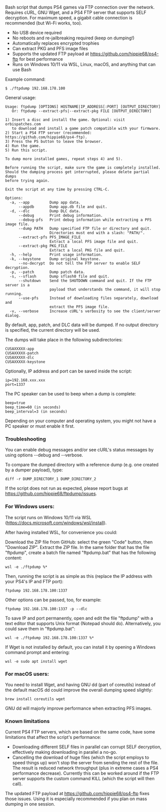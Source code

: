 Bash script that dumps PS4 games via FTP connection over the network.
Requires cURL, GNU Wget, and a PS4 FTP server that supports SELF decryption.
For maximum speed, a gigabit cable connection is recommended (but Wi-Fi works, too).

- No USB device required
- No reboots and re-jailbreaking required (keep on dumping!)
- Automatically replaces encrypted trophies
- Can extract PKG and PFS image files
- Supports the updated FTP payload at https://github.com/hippie68/ps4-ftp for best performance
- Runs on Windows 10/11 via WSL, Linux, macOS, and anything that can use Bash

Example command:

    $ ./ftpdump 192.168.178.100

General usage:

    Usage: ftpdump [OPTIONS] HOSTNAME|IP_ADDRESS[:PORT] [OUTPUT_DIRECTORY]
       Or: ftpdump --extract-pfs|--extract-pkg FILE [OUTPUT_DIRECTORY]
    
    1) Insert a disc and install the game. Optional: visit orbispatches.com
       to download and install a game patch compatible with your firmware.
    2) Start a PS4 FTP server (recommended: https://github.com/hippie68/ps4-ftp).
    3) Press the PS button to leave the browser.
    4) Run the game.
    5) Run this script.
    
    To dump more installed games, repeat steps 4) and 5).
    
    Before running the script, make sure the game is completely installed.
    Should the dumping process get interrupted, please delete partial dumps
    before trying again.
    
    Exit the script at any time by pressing CTRL-C.
    
    Options:
      -a, --app         Dump app data.
          --appdb       Dump app.db file and quit.
      -d, --dlc         Dump DLC data.
          --debug       Print debug information.
          --debug-pfs   Print debug information while extracting a PFS image file.
          --dump PATH   Dump specified FTP file or directory and quit.
                        Directories must end with a slash: "PATH/".
          --extract-pfs PFS_IMAGE_FILE
                        Extract a local PFS image file and quit.
          --extract-pkg PKG_FILE
                        Extract a local PKG file and quit.
      -h, --help        Print usage information.
      -k, --keystone    Dump original keystone.
          --no-decrypt  Do not tell the FTP server to enable SELF decryption.
      -p, --patch       Dump patch data.
      -s, --sflash      Dump sflash0 file and quit.
          --shutdown    Send the SHUTDOWN command and quit. If the FTP server is a
                        payload that understands the command, it will stop running.
          --use-pfs     Instead of downloading files separately, download and
                        extract the PFS image file.
      -v, --verbose     Increase cURL's verbosity to see the client/server dialog.

By default, app, patch, and DLC data will be dumped. If no output directory is specified, the current directory will be used.

The dumps will take place in the following subdirectories:

    CUSAXXXXX-app
    CUSAXXXXX-patch
    CUSAXXXXX-dlc
    CUSAXXXXX-keystone

Optionally, IP address and port can be saved inside the script:

    ip=192.168.xxx.xxx
    port=1337

The PC speaker can be used to beep when a dump is complete:

    beep=true
    beep_time=60 (in seconds)
    beep_interval=3 (in seconds)

Depending on your computer and operating system, you might not have a PC speaker or must enable it first.

### Troubleshooting

You can enable debug messages and/or see cURL's status messages by using options --debug and --verbose.

To compare the dumped directory with a reference dump (e.g. one created by a dumper payload), type:

    diff -r DUMP_DIRECTORY_1 DUMP_DIRECTORY_2

If the script does not run as expected, please report bugs at https://github.com/hippie68/ftpdump/issues.

### For Windows users:
The script runs on Windows 10/11 via WSL (https://docs.microsoft.com/windows/wsl/install).

After having installed WSL, for convenience you could: 

Download the ZIP file from GitHub: select the green "Code" button, then "Download ZIP". Extract the ZIP file.
In the same folder that has the file "ftpdump", create a batch file named "ftpdump.bat" that has the following content:

    wsl -e ./ftpdump %*

Then, running the script is as simple as this (replace the IP address with your PS4's IP and FTP port):

    ftpdump 192.168.178.100:1337

Other options can be passed, too, for example:

    ftpdump 192.168.178.100:1337 -p --dlc

To save IP and port permanently, open and edit the file "ftpdump" with a text editor that supports Unix format (Notepad should do). Alternatively, you could save them in "ftpdump.bat":

    wsl -e ./ftpdump 192.168.178.100:1337 %*

If Wget is not installed by default, you can install it by opening a Windows command prompt and entering:

    wsl -e sudo apt install wget

### For macOS users:
You need to install Wget, and having GNU dd (part of coreutils) instead of the default macOS dd could improve the overall dumping speed slightly:

    brew install coreutils wget

GNU dd will majorly improve performance when extracting PFS images.

### Known limitations

Current PS4 FTP servers, which are based on the same code, have some limitations that affect the script's performance:
- Downloading different SELF files in parallel can corrupt SELF decryption, effectively making downloading in parallel a no-go.
- Cancelling the download of huge files (which the script employs to speed things up) won't stop the server from sending the rest of the file. The result is reduced network throughput (plus in extreme cases a PS4 performance decrease). Currently this can be worked around if the FTP server supports the custom command KILL (which the script will then call).

The updated FTP payload at https://github.com/hippie68/ps4-ftp fixes those issues. Using it is especially recommended if you plan on mass dumping in one session.

